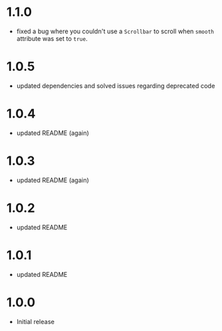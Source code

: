# 1.1.0
* fixed a bug where you couldn't use a `Scrollbar` to scroll when `smooth` attribute was set to `true`.
# 1.0.5
* updated dependencies and solved issues regarding deprecated code
# 1.0.4
* updated README (again)
# 1.0.3
* updated README (again)
# 1.0.2
* updated README
# 1.0.1
* updated README
# 1.0.0
* Initial release
